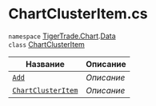
# ChartClusterItem.cs
`namespace` [TigerTrade.Chart](../../../TigerTrade.Chart.md).[Data](../../../TigerTrade.Chart/Data.md)  
    `class` [ChartClusterItem](../ChartClusterItem.cs.md)

| Название | Описание |
| --- | --- |
| [`Add`](./Методы/Add.md) | *Описание* |
| [`ChartClusterItem`](./Методы/ChartClusterItem.md) | *Описание* |
